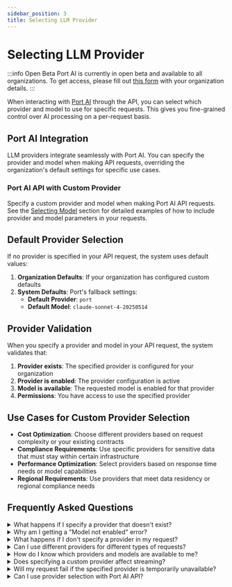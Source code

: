 ```yaml
---
sidebar_position: 3
title: Selecting LLM Provider
---
```


# Selecting LLM Provider

:::info Open Beta
Port AI is currently in open beta and available to all organizations. To get access, please fill out [this form](https://forms.gle/XtTR9R9pzo8tMYDT8) with your organization details.
:::

When interacting with [Port AI](/ai-interfaces/port-ai/api-interaction) through the API, you can select which provider and model to use for specific requests. This gives you fine-grained control over AI processing on a per-request basis.

## Port AI Integration

LLM providers integrate seamlessly with Port AI. You can specify the provider and model when making API requests, overriding the organization's default settings for specific use cases.

### Port AI API with Custom Provider

Specify a custom provider and model when making Port AI API requests. See the [Selecting Model](/ai-interfaces/port-ai/api-interaction#selecting-model) section for detailed examples of how to include provider and model parameters in your requests.

## Default Provider Selection

If no provider is specified in your API request, the system uses default values:

1. **Organization Defaults**: If your organization has configured custom defaults
2. **System Defaults**: Port's fallback settings:
   - **Default Provider**: `port`
   - **Default Model**: `claude-sonnet-4-20250514`

## Provider Validation

When you specify a provider and model in your API request, the system validates that:

1. **Provider exists**: The specified provider is configured for your organization
2. **Provider is enabled**: The provider configuration is active
3. **Model is available**: The requested model is enabled for that provider
4. **Permissions**: You have access to use the specified provider

## Use Cases for Custom Provider Selection

- **Cost Optimization**: Choose different providers based on request complexity or your existing contracts
- **Compliance Requirements**: Use specific providers for sensitive data that must stay within certain infrastructure
- **Performance Optimization**: Select providers based on response time needs or model capabilities
- **Regional Requirements**: Use providers that meet data residency or regional compliance needs

## Frequently Asked Questions

<details>
<summary>What happens if I specify a provider that doesn't exist?</summary>

If you specify a provider that isn't configured for your organization, you'll receive an error:

```json
{
  "ok": false,
  "error": {
    "name": "LLMProviderNotFoundError",
    "message": "LLM provider 'openai' not found for organization"
  }
}
```

**Solution**: Make sure the provider is properly configured in your organization settings, or contact your admin.

</details>

<details>
<summary>Why am I getting a "Model not enabled" error?</summary>

This error occurs when the model isn't available for the specified provider:

```json
{
  "ok": false,
  "error": {
    "name": "LLMProviderModelNotEnabledError",
    "message": "Model 'gpt-5' is not enabled for provider 'anthropic'"
  }
}
```

**Solution**: Check which models are available for your provider, or contact your admin to enable the model.

</details>

<details>
<summary>What happens if I don't specify a provider in my request?</summary>

The system will automatically use your organization's default provider and model. If no organization defaults are set, it falls back to Port's system defaults (`port` provider with `claude-sonnet-4-20250514` model).

</details>

<details>
<summary>Can I use different providers for different types of requests?</summary>

Yes! You can specify different providers and models for each API request. This allows you to optimize for cost, performance, compliance, or other requirements on a per-request basis.

</details>

<details>
<summary>How do I know which providers and models are available to me?</summary>

Use the [Get configured LLM providers](/api-reference/get-configured-llm-providers) API to see all configured providers for your organization, or check with your organization administrator about available options.

</details>

<details>
<summary>Does specifying a custom provider affect streaming?</summary>

No, all responses are streamed by default regardless of which provider you specify. You can use any configured provider with streaming enabled.

</details>

<details>
<summary>Will my request fail if the specified provider is temporarily unavailable?</summary>

If a provider connection fails, the system will return an error with details about the issue. The system does not automatically fall back to other providers to ensure predictable behavior.

</details>

<details>
<summary>Can I use provider selection with Port AI API?</summary>

Yes! You can specify custom providers and models when making Port AI API requests. This allows you to choose the best model for specific tasks. Learn more about [Port AI API interactions](/ai-interfaces/port-ai/api-interaction).

</details>
